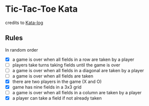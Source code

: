 # Tic-Tac-Toe Kata

credits to [Kata-log](https://kata-log.rocks/tic-tac-toe-kata)

## Rules

In random order

- [X] a game is over when all fields in a row are taken by a player
- [ ] players take turns taking fields until the game is over
- [ ] a game is over when all fields in a diagonal are taken by a player
- [ ] a game is over when all fields are taken
- [X] there are two players in the game (X and O)
- [X] game has nine fields in a 3x3 grid
- [ ] a game is over when all fields in a column are taken by a player
- [X] a player can take a field if not already taken